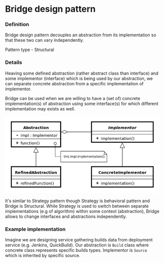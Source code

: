 Bridge design pattern
=====================

### Definition

Bridge design pattern decouples an abstraction from its implementation
so that these two can vary independently.

Pattern type - Structural

### Details

Heaving some defined abstraction (rather abstract class than interface)
and some implementor (interface) which is being used by our
abstraction, we can separate concrete abstraction from a specific 
implementation of implementor.

Bridge can be used when we are willing to have a (set of) concrete
implementation(s) of abstraction using some interface(s) for which
different implementation may exists as well.

![](bridge.png)

It's similar to Strategy pattern though Strategy is behavioral
pattern and Bridge is Structural. While Strategy is used to 
switch between separate implementations (e.g of algorithm) within some
context (abstraction), Bridge allows to change interfaces
and abstractions independently.

### Example implementation

Imagine we are designing service gathering builds data from deployment
service (e.g. Jenkins, QuickBuild). Our abstraction is `Build` class
where concrete class represents specific builds types. Implementor
is `Source` which is inherited by specific source.
